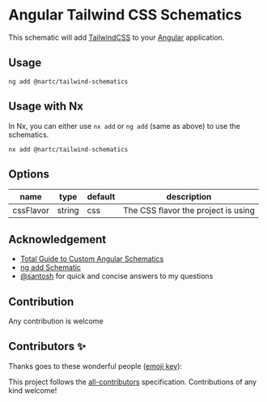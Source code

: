 # Angular Tailwind CSS Schematics

This schematic will add [TailwindCSS](https://tailwindcss.com/) to your [Angular](https://angular.io) application.

## Usage

```
ng add @nartc/tailwind-schematics
```

## Usage with Nx

In Nx, you can either use `nx add` or `ng add` (same as above) to use the schematics.

```
nx add @nartc/tailwind-schematics
```  

## Options
|name|type|default|description|
|----|----|-------|-----------|
|cssFlavor|string|css|The CSS flavor the project is using|

## Acknowledgement

- [Total Guide to Custom Angular Schematics](https://medium.com/@tomastrajan/total-guide-to-custom-angular-schematics-5c50cf90cdb4)
- [ng add Schematic](https://brianflove.com/2018-12-15/ng-add-schematic/)
- [@santosh](https://twitter.com/SantoshYadavDev) for quick and concise answers to my questions

## Contribution

Any contribution is welcome

## Contributors ✨

Thanks goes to these wonderful people ([emoji key](https://allcontributors.org/docs/en/emoji-key)):

<!-- ALL-CONTRIBUTORS-LIST:START - Do not remove or modify this section -->
<!-- prettier-ignore-start -->
<!-- markdownlint-disable -->
<!-- markdownlint-restore -->
<!-- prettier-ignore-end -->
<!-- ALL-CONTRIBUTORS-LIST:END -->

This project follows the [all-contributors](https://github.com/all-contributors/all-contributors) specification. Contributions of any kind welcome!

